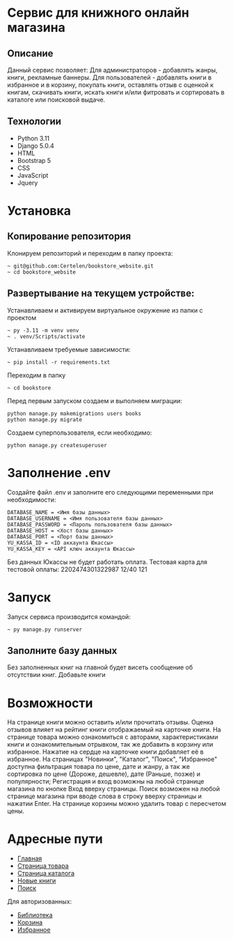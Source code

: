 # Сервис для книжного онлайн магазина

## Описание
Данный сервис позволяет:
Для администраторов - добавлять жанры, книги, рекламные баннеры.
Для пользователей - добавлять книги в избранное и в корзину, покупать книги, оставлять отзыв с оценкой к книгам, скачивать книги, искать книги и/или фитровать и сортировать в каталоге или поисковой выдаче.

## Технологии
- Python 3.11
- Django 5.0.4
- HTML
- Bootstrap 5
- CSS
- JavaScript
- Jquery

# Установка
## Копирование репозитория
Клонируем репозиторий и переходим в папку проекта:
```
~ git@github.com:Certelen/bookstore_website.git
~ cd bookstore_website
```

## Развертывание на текущем устройстве:
Устанавливаем и активируем виртуальное окружение из папки с проектом
```
~ py -3.11 -m venv venv
~ . venv/Scripts/activate
```
Устанавливаем требуемые зависимости:
```
~ pip install -r requirements.txt
```
Переходим в папку
```
~ cd bookstore
```
Перед первым запуском создаем и выполняем миграции:
```
python manage.py makemigrations users books
python manage.py migrate
```
Создаем суперпользователя, если необходимо:
```
python manage.py createsuperuser
```
# Заполнение .env
Создайте файл .env и заполните его следующими переменными при необходимости:
```
DATABASE_NAME = <Имя базы данных>
DATABASE_USERNAME = <Имя пользователя базы данных>
DATABASE_PASSWORD = <Пароль пользователя базы данных>
DATABASE_HOST = <Хост базы данных>
DATABASE_PORT = <Порт базы данных>
YU_KASSA_ID = <ID аккаунта Юкассы>
YU_KASSA_KEY = <API ключ аккаунта Юкассы>
```
Без данных Юкассы не будет работать оплата.
Тестовая карта для тестовой оплаты: 2202474301322987 12/40 121
# Запуск
Запуск сервиса производится командой:
```
~ py manage.py runserver
```
## Заполните базу данных
Без заполненных книг на главной будет висеть сообщение об отсутствии книг. Добавьте книги

# Возможности
На странице книги можно оставить и/или прочитать отзывы. Оценка отзывов влияет на рейтинг книги отображаемый на карточке книги.
На странице товара можно ознакомиться с авторами, характеристиками книги и ознакомительным отрывком, так же добавить в корзину или избранное.
Нажатие на сердце на карточке книги добавляет её в избранное.
На страницах "Новинки", "Каталог", "Поиск", "Избранное" доступна фильтрация товара по цене, дате и жанру, а так же сортировка по цене (Дороже, дешевле), дате (Раньше, позже) и популярности;
Регистрация и вход возможны на любой странице магазина по кнопке Вход вверху страницы.
Поиск возможен на любой странице магазина при вводе слова в строку вверху страницы и нажатии Enter.
На странице корзины можно удалить товар с пересчетом цены.

# Адресные пути
- [Главная](http://127.0.0.1:8000/)
- [Страница товара](http://127.0.0.1:8000/book/1/)
- [Страница каталога](http://127.0.0.1:8000/catalog)
- [Новые книги](http://127.0.0.1:8000/news)
- [Поиск](http://127.0.0.1:8000/search)

Для авторизованных:
- [Библиотека](http://127.0.0.1:8000/my/library)
- [Корзина](http://127.0.0.1:8000/my/cart)
- [Избранное](http://127.0.0.1:8000/my/favorite)

